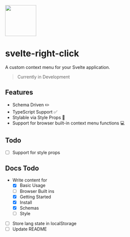 <img src="https://user-images.githubusercontent.com/60861572/224575493-d2cc94a9-54e7-4633-866f-18928ca27585.svg" height="100px"/>

# svelte-right-click

A custom context menu for your Svelte application.

> Currently in Development

## Features
- Schema Driven ✏️
- TypeScript Support ✅
- Stylable via Style Props 🎨
- Support for browser built-in context menu functions 💻

## Todo

- [ ] Support for style props

## Docs Todo

- Write content for
  - [x] Basic Usage
  - [ ] Browser Built ins
  - [x] Getting Started
  - [x] Install
  - [x] Schemas
  - [ ] Style
- [ ] Store lang state in localStorage
- [ ] Update README
